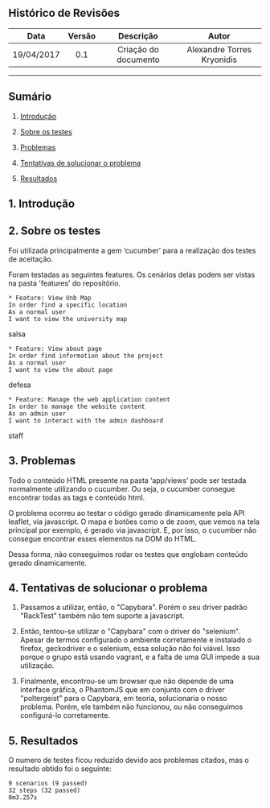## Histórico de Revisões

| Data | Versão | Descrição | Autor |
|:----:|:------:|:---------:|:-----:|
|19/04/2017|0.1|Criação do documento|Alexandre Torres Kryonidis|
***

## Sumário

1. [Introdução](#1-introdução)

2. [Sobre os testes](#2-sobre-testes)

3. [Problemas](#3-problemas)

4. [Tentativas de solucionar o problema](#4-tentativas-solucionar-problema)

5. [Resultados](#5-resultados)



## 1. Introdução

## 2. Sobre os testes

Foi utilizada principalmente a gem ‘cucumber’ para a realização dos testes de aceitação.

Foram testadas as seguintes features. Os cenários delas podem ser vistas na pasta 'features' do repositório.

	* Feature: View Unb Map
	In order find a specific location 
	As a normal user
	I want to view the university map

salsa

	* Feature: View about page
	In order find information about the project
	As a normal user
	I want to view the about page

defesa

	* Feature: Manage the web application content
	In order to manage the website content
	As an admin user
	I want to interact with the admin dashboard

staff

## 3. Problemas

Todo o conteúdo HTML presente na pasta ‘app/views’ pode ser testada normalmente utilizando o cucumber. Ou seja, o cucumber consegue encontrar todas as tags e conteúdo html.

O problema ocorreu ao testar o código gerado dinamicamente pela API leaflet, via javascript. O mapa e botões como o de zoom, que vemos na tela principal por exemplo, é gerado via javascript. E, por isso, o cucumber não consegue encontrar esses elementos na DOM do HTML.

Dessa forma, não conseguimos rodar os testes que englobam conteúdo gerado dinamicamente.

## 4. Tentativas de solucionar o problema

1. Passamos a utilizar, então, o "Capybara". Porém o seu driver padrão "RackTest" também não tem suporte a javascript.

2. Então, tentou-se utilizar o "Capybara" com o driver do "selenium". Apesar de termos configurado o ambiente corretamente e instalado o firefox, geckodriver e o selenium, essa solução não foi viável. Isso porque o grupo está usando vagrant, e a falta de uma GUI impede a sua utilização.

3. Finalmente, encontrou-se um browser que não depende de uma interface gráfica, o PhantomJS que em conjunto com o driver "poltergeist" para o Capybara, em teoria, solucionaria o nosso problema. Porém, ele também não funcionou, ou não conseguimos configurá-lo corretamente.

## 5. Resultados

O numero de testes ficou reduzido devido aos problemas citados, mas o resultado obtido foi o seguinte:


	9 scenarios (9 passed)
	32 steps (32 passed)
	0m3.257s